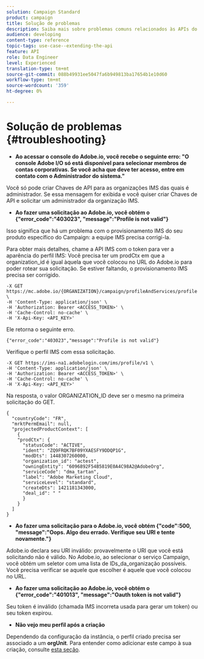 ```yaml
---
solution: Campaign Standard
product: campaign
title: Solução de problemas
description: Saiba mais sobre problemas comuns relacionados às APIs do Campaign Standard.
audience: developing
content-type: reference
topic-tags: use-case--extending-the-api
feature: API
role: Data Engineer
level: Experienced
translation-type: tm+mt
source-git-commit: 088b49931ee5047fa6b949813ba17654b1e10d60
workflow-type: tm+mt
source-wordcount: '359'
ht-degree: 0%

---
```



# Solução de problemas {#troubleshooting}

* **Ao acessar o console do Adobe.io, você recebe o seguinte erro: &quot;O console Adobe I/O só está disponível para selecionar membros de contas corporativas. Se você acha que deve ter acesso, entre em contato com o Administrador do sistema.&quot;**

Você só pode criar Chaves de API para as organizações IMS das quais é administrador. Se essa mensagem for exibida e você quiser criar Chaves de API e solicitar um administrador da organização IMS.

* **Ao fazer uma solicitação ao Adobe.io, você obtém o {&quot;error_code&quot;:&quot;403023&quot;, &quot;message&quot;:&quot;Profile is not valid&quot;}**

Isso significa que há um problema com o provisionamento IMS do seu produto específico do Campaign: a equipe IMS precisa corrigi-la.

Para obter mais detalhes, chame a API IMS com o token para ver a aparência do perfil IMS: Você precisa ter um prodCtx em que a organization_id é igual àquela que você colocou no URL do Adobe.io para poder rotear sua solicitação.
Se estiver faltando, o provisionamento IMS precisa ser corrigido.

```
-X GET https://mc.adobe.io/{ORGANIZATION}/campaign/profileAndServices/profile \
-H 'Content-Type: application/json' \
-H 'Authorization: Bearer <ACCESS_TOKEN>' \
-H 'Cache-Control: no-cache' \
-H 'X-Api-Key: <API_KEY>'
```

Ele retorna o seguinte erro.

```
{"error_code":"403023","message":"Profile is not valid"}
```

Verifique o perfil IMS com essa solicitação.

```
-X GET https://ims-na1.adobelogin.com/ims/profile/v1 \
-H 'Content-Type: application/json' \
-H 'Authorization: Bearer <ACCESS_TOKEN>' \
-H 'Cache-Control: no-cache' \
-H 'X-Api-Key: <API_KEY>'
```

Na resposta, o valor ORGANIZATION_ID deve ser o mesmo na primeira solicitação do GET.

```
{
  "countryCode": "FR",
  "mrktPermEmail": null,
  "projectedProductContext": [
    {
    "prodCtx": {
      "statusCode": "ACTIVE",
      "ident": "ZQ9FRQK7BF09YXAESFY9DDQP1G",
      "modDts": 1448307260000,
      "organization_id": "actest",
      "owningEntity": "6096892F54B5819E0A4C98A2@AdobeOrg",
      "serviceCode": "dma_tartan",
      "label": "Adobe Marketing Cloud",
      "serviceLevel": "standard",
      "createDts": 1421181343000,
      "deal_id": " "
      }
    }
  ]
}
```

* **Ao fazer uma solicitação para o Adobe.io, você obtém {&quot;code&quot;:500, &quot;message&quot;:&quot;Oops. Algo deu errado. Verifique seu URI e tente novamente.&quot;}**

Adobe.io declara seu URI inválido: provavelmente o URI que você está solicitando não é válido. No Adobe.io, ao selecionar o serviço Campaign, você obtém um seletor com uma lista de IDs_da_organização possíveis. Você precisa verificar se aquele que escolher é aquele que você colocou no URL.

* **Ao fazer uma solicitação ao Adobe.io, você obtém o {&quot;error_code&quot;:&quot;401013&quot;, &quot;message&quot;:&quot;Oauth token is not valid&quot;}**

Seu token é inválido (chamada IMS incorreta usada para gerar um token) ou seu token expirou.

* **Não vejo meu perfil após a criação**

Dependendo da configuração da instância, o perfil criado precisa ser associado a um **orgUnit**. Para entender como adicionar este campo à sua criação, consulte [esta seção](../../api/using/creating-profiles.md).

<!-- * (error duplicate key : quand tu crées un profile qui existe déjà , il faut faire un patch pour updater le profile plutôt qu’un POST)

With Curl
List all profiles

Create a profile

Update the mobilePhone attribute of a profile

API Calls on Service

GET the list of services

-->

<!--

How to find and use a filter?
Error codes:

* PAtch sur Age = message d'erreur :
500
Cannot update the 'age' property that is read-only
'age' property is not valid for the 'profile' resource.
-->

<!--
How to filter a list of subscribed profiles with available profile filters ? by date (by les filtres dispo sur la ressource) ?

Pattern classique :

recupérer la liste des subscriptions filtrées d'un profile
1) get sur profile
2) recup PKey
3) get sur PKey
4) get sur href des subscriptions

Comment savoir quel filtre appliquer ?

1) get sur metadata de profile
2) retourne description de la collection subscription
3) get sur la valeur du champ resTarget
4) get sur le href dans filters
5) retourne les filtres applicables sur l'url des data.

-->
